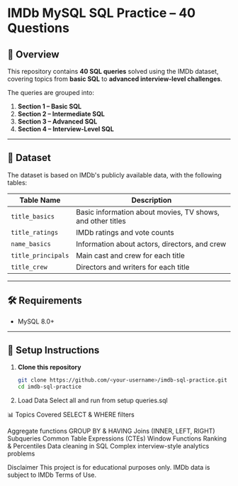 # IMDb MySQL SQL Practice – 40 Questions

## 📌 Overview
This repository contains **40 SQL queries** solved using the IMDb dataset, covering topics from **basic SQL** to **advanced interview-level challenges**.

The queries are grouped into:
1. **Section 1 – Basic SQL**
2. **Section 2 – Intermediate SQL**
3. **Section 3 – Advanced SQL**
4. **Section 4 – Interview-Level SQL**

---

## 📂 Dataset
The dataset is based on IMDb's publicly available data, with the following tables:

| Table Name         | Description |
|--------------------|-------------|
| `title_basics`     | Basic information about movies, TV shows, and other titles |
| `title_ratings`    | IMDb ratings and vote counts |
| `name_basics`      | Information about actors, directors, and crew |
| `title_principals` | Main cast and crew for each title |
| `title_crew`       | Directors and writers for each title |

---

## 🛠 Requirements
- MySQL 8.0+

---

## 🚀 Setup Instructions
1. **Clone this repository**
   ```bash
   git clone https://github.com/<your-username>/imdb-sql-practice.git
   cd imdb-sql-practice
2. Load Data 
    Select all and run from setup queries.sql


📊 Topics Covered
   SELECT & WHERE filters 
   
   Aggregate functions
   GROUP BY & HAVING
   Joins (INNER, LEFT, RIGHT)
   Subqueries
   Common Table Expressions (CTEs)
   Window Functions
   Ranking & Percentiles
   Data cleaning in SQL
   Complex interview-style analytics problems

Disclaimer
This project is for educational purposes only. IMDb data is subject to IMDb Terms of Use.

